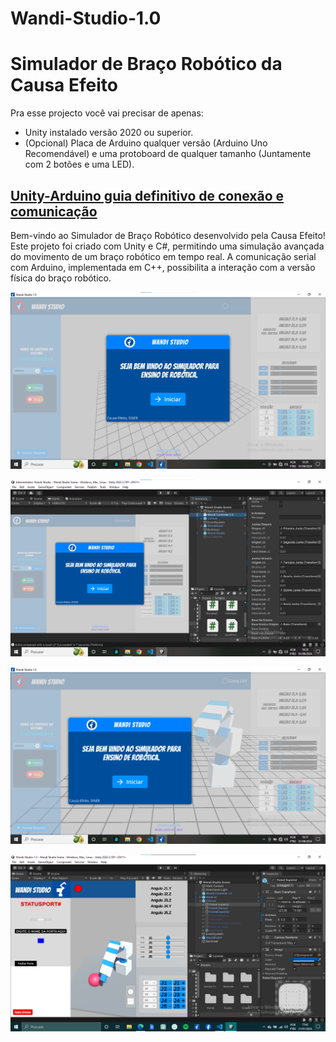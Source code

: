 # Wandi-Studio-1.0

# Simulador de Braço Robótico da Causa Efeito

Pra esse projecto você vai precisar de apenas:
- Unity instalado versão 2020 ou superior.
- (Opcional) Placa de Arduino qualquer versão (Arduino Uno Recomendável) e uma protoboard de qualquer tamanho (Juntamente com 2 botões e uma LED).

## [Unity-Arduino guia definitivo de conexão e comunicação](https://github.com/elisioMassaqui/Wandi-Studio-1.0/blob/main/Unity-Arduino%20Guia%20Definitivo.md)

Bem-vindo ao Simulador de Braço Robótico desenvolvido pela Causa Efeito! Este projeto foi criado com Unity e C#, permitindo uma simulação avançada do movimento de um braço robótico em tempo real. A comunicação serial com Arduino, implementada em C++, possibilita a interação com a versão física do braço robótico.

![Splash Screen](https://github.com/elisioMassaqui/Wandi-Studio-1.0/blob/main/Assets/outros/Anota%C3%A7%C3%A3o%202024-08-01%20163012.png)

![Na Unity](https://github.com/elisioMassaqui/Wandi-Studio-1.0/blob/main/Assets/outros/splash.png)

![WandiHome](https://github.com/elisioMassaqui/Wandi-Studio-1.0/blob/main/Assets/outros/Anota%C3%A7%C3%A3o%202024-08-01%20165755.png)

![Imagem do Simulador](https://github.com/elisioMassaqui/Wandi-Studio-1.0/blob/main/Assets/midia/Anota%C3%A7%C3%A3o%202024-01-21%20174251.png)
